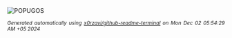 <div align="justify">
<picture>
    <source media="(prefers-color-scheme: dark)" srcset="https://i.ibb.co/xhZ5tgg/output-gif.gif">
    <source media="(prefers-color-scheme: light)" srcset="https://i.ibb.co/xhZ5tgg/output-gif.gif">
    <img alt="POPUGOS" src="https://i.ibb.co/xhZ5tgg/output-gif.gif">
</picture>

<sub><i>Generated automatically using [x0rzavi/github-readme-terminal](https://github.com/x0rzavi/github-readme-terminal) on Mon Dec 02 05:54:29 AM +05 2024</i></sub>
</div>